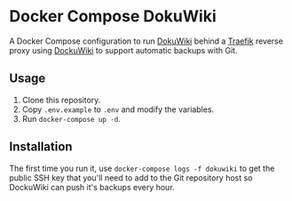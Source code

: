 # Docker Compose DokuWiki

A Docker Compose configuration to run [DokuWiki](https://www.dokuwiki.org/dokuwiki) behind a [Traefik](https://traefik.io/) reverse proxy using [DockuWiki](https://github.com/ericbarch/dockuwiki) to support automatic backups with Git.

## Usage

1. Clone this repository.
2. Copy `.env.example` to `.env` and modify the variables.
3. Run `docker-compose up -d`.

## Installation

The first time you run it, use `docker-compose logs -f dokuwiki` to get the public SSH key that you'll need to add to the Git repository host so DockuWiki can push it's backups every hour.
